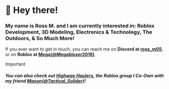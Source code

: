 # 👋 Hey there!
### My name is Ross M. and I am currently interested in: Roblox Development, 3D Modeling, Electronics & Technology, The Outdoors, & So Much More!

If you ever want to get in touch, you can reach me on **Discord at [ross_m05](https://discord.com/users/457665185268629534)**, or on **Roblox at [Mega(@Megabloxer2016)](https://www.roblox.com/users/161346399/profile)**.

> [!IMPORTANT]
> ##### **You can also check out [Highway Haulers](https://www.roblox.com/communities/34045839/Highway-Hauler-Production#!/about), the Roblox group I Co-Own with my friend [Mason(@Tactical_Solider)](https://www.roblox.com/users/564205358/profile)!**
